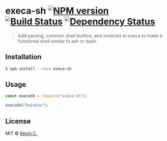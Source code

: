 # execa-sh [![NPM version][npm-image]][npm-url] [![Build Status][travis-image]][travis-url] [![Dependency Status][daviddm-image]][daviddm-url]

> Add parsing, common shell builtins, and modules to execa to make a functional shell similar to ash or bash.

## Installation

```sh
$ npm install --save execa-sh
```

## Usage

```js
const execaSh = require("execa-sh");

execaSh("Rainbow");
```

## License

MIT © [Kevin C.]()

[npm-image]: https://badge.fury.io/js/execa-sh.svg
[npm-url]: https://npmjs.org/package/execa-sh
[travis-image]: https://travis-ci.com/kcaswick/execa-sh.svg?branch=master
[travis-url]: https://travis-ci.com/kcaswick/execa-sh
[daviddm-image]: https://david-dm.org/kcaswick/execa-sh.svg?theme=shields.io
[daviddm-url]: https://david-dm.org/kcaswick/execa-sh
